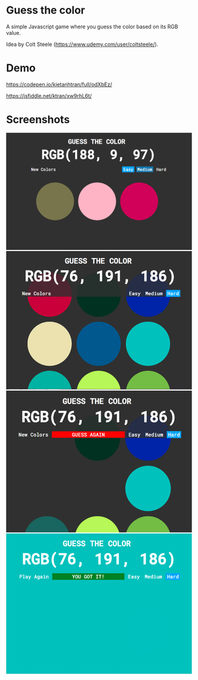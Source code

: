# Guess the color

A simple Javascript game where you guess the color based on its RGB value. 

Idea by Colt Steele (https://www.udemy.com/user/coltsteele/).

# Demo

https://codepen.io/kietanhtran/full/odXbEz/
<script async src="//jsfiddle.net/ktran/xw9rhL6t/embed/result/"></script>
https://jsfiddle.net/ktran/xw9rhL6t/

# Screenshots

![Guess-the-color screenshot 1](Screenshots/1.png)
![Guess-the-color screenshot 2](Screenshots/2.png)
![Guess-the-color screenshot 3](Screenshots/3.png)
![Guess-the-color screenshot 4](Screenshots/4.png)
